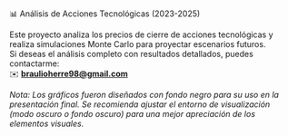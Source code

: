 📊 Análisis de Acciones Tecnológicas (2023-2025)

Este proyecto analiza los precios de cierre de acciones tecnológicas y realiza simulaciones Monte Carlo para proyectar escenarios futuros.  
Si deseas el análisis completo con resultados detallados, puedes contactarme:  
✉️ **braulioherre98@gmail.com**

*Nota: Los gráficos fueron diseñados con fondo negro para su uso en la presentación final. Se recomienda ajustar el entorno de visualización (modo oscuro o fondo oscuro) para una mejor apreciación de los elementos visuales.*

